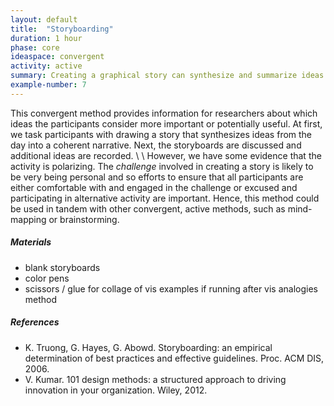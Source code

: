 ```yaml
---
layout: default
title:  "Storyboarding"
duration: 1 hour
phase: core
ideaspace: convergent
activity: active
summary: Creating a graphical story can synthesize and summarize ideas from the workshop.
example-number: 7
---
```

This convergent method provides information for researchers about which ideas the participants consider more important or potentially useful. At first, we task  participants with drawing a story that synthesizes ideas from the day into a coherent narrative. Next, the storyboards are discussed and additional ideas are recorded.
\\
\\
However, we have some evidence that the activity is polarizing. The _challenge_ involved in creating a story is likely to be very being personal and so efforts to ensure that all participants are either comfortable with and engaged in the challenge or excused and participating in alternative activity are important. Hence, this method could be used in tandem with other convergent, active methods, such as mind-mapping or brainstorming.

##### Materials
- blank storyboards
- color pens
- scissors / glue for collage of vis examples if running after vis analogies method

##### References
- K. Truong, G. Hayes, G. Abowd. Storyboarding: an empirical determination of best practices and effective guidelines. Proc. ACM DIS, 2006.
- V. Kumar. 101 design methods: a structured approach to driving innovation
in your organization. Wiley, 2012.
